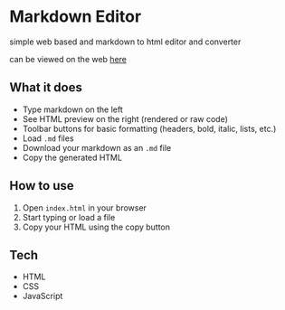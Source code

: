 # Markdown Editor

simple web based and markdown to html editor and converter

can be viewed on the web [here](https://actuallykron.com/markdown-to-html/)

## What it does
*   Type markdown on the left
*   See HTML preview on the right (rendered or raw code)
*   Toolbar buttons for basic formatting (headers, bold, italic, lists, etc.)
*   Load `.md` files
*   Download your markdown as an `.md` file
*   Copy the generated HTML

## How to use
1.  Open `index.html` in your browser
2.  Start typing or load a file
3.  Copy your HTML using the copy button

## Tech
*   HTML
*   CSS
*   JavaScript


